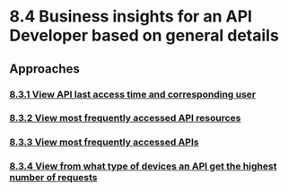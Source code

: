 # 8.4 Business insights for an API Developer based on general details
<scenario description>

## Approaches

### [8.3.1 View API last access time and corresponding user](https://github.com/wso2/product-apim/tree/product-scenarios/product-scenarios/8-analyze-usage-of-apis-for-business-insights/8.3-business-insights-for-an-api-develeoper-based-on-api-usage/8.3.1-view-api-last-access-time-and-corresponding-user)
### [8.3.2 View most frequently accessed API resources](https://github.com/wso2/product-apim/tree/product-scenarios/product-scenarios/8-analyze-usage-of-apis-for-business-insights/8.3-business-insights-for-an-api-develeoper-based-on-api-usage/8.3.2-view-most-frequently-accessed-api-resources)
### [8.3.3 View most frequently accessed APIs](https://github.com/wso2/product-apim/tree/product-scenarios/product-scenarios/8-analyze-usage-of-apis-for-business-insights/8.3-business-insights-for-an-api-develeoper-based-on-api-usage/8.3.3-view-most-frequently-accessed-apis)
### [8.3.4 View from what type of devices an API get the highest number of requests](https://github.com/wso2/product-apim/tree/product-scenarios/product-scenarios/8-analyze-usage-of-apis-for-business-insights/8.3-business-insights-for-an-api-develeoper-based-on-api-usage/8.3.4-view-from-what-type-of-devices-an-api-get-the-highest-number-of-requests)
